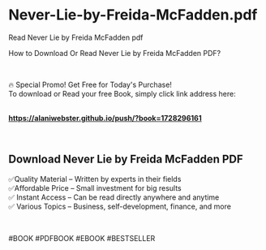 # Never-Lie-by-Freida-McFadden.pdf
Read Never Lie by Freida McFadden pdf
<p>How to Download Or Read Never Lie by Freida McFadden PDF?</p>
<p>&nbsp;</p>
<p>&#128293;  Special Promo! Get Free for Today's Purchase!<br />To download or Read your free Book, simply click link address here:&nbsp;<br />&nbsp;</p>
<p><a href="https://alaniwebster.github.io/push/?book=1728296161"><strong>https://alaniwebster.github.io/push/?book=1728296161</strong></a></p>
<p>&nbsp;</p>
<h2>Download Never Lie by Freida McFadden PDF</h2>
<p>&#x2705;Quality Material &ndash; Written by experts in their fields<br />&#x2705;Affordable Price &ndash; Small investment for big results<br />&#x2705; Instant Access &ndash; Can be read directly anywhere and anytime<br />&#x2705; Various Topics &ndash; Business, self-development, finance, and more</p>
<p>&nbsp;</p>
<p>#BOOK #PDFBOOK #EBOOK #BESTSELLER</p>
